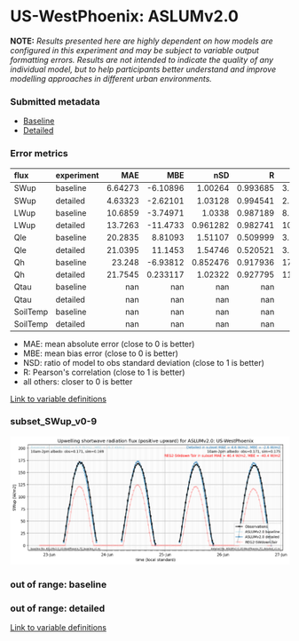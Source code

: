 # US-WestPhoenix: ASLUMv2.0

**NOTE:** *Results presented here are highly dependent on how models are configured in this experiment and may be subject to variable output formatting errors. Results are not intended to indicate the quality of any individual model, but to help participants better understand and improve modelling approaches in different urban environments.*

### Submitted metadata

- [Baseline](ASLUMv2.0_US-WestPhoenix_baseline_attrs.md)
- [Detailed](ASLUMv2.0_US-WestPhoenix_detailed_attrs.md)

### Error metrics

| flux     | experiment   |       MAE |        MBE |        nSD |          R |       5th |       95th |      RMSE |      cRMSE |       AMBE |        1-nSD |          1-R |   nSkewness |    nKurtosis |     Overlap |
|:---------|:-------------|----------:|-----------:|-----------:|-----------:|----------:|-----------:|----------:|-----------:|-----------:|-------------:|-------------:|------------:|-------------:|------------:|
| SWup     | baseline     |   6.64273 |  -6.10896  |   1.00264  |   0.993685 |   3.25301 |   3.16377  |   8.4137  |   0.112564 |   6.10896  |   0.00264367 |   0.0063151  |    0.914081 |   0.0115647  |   0.0844686 |
| SWup     | detailed     |   4.63323 |  -2.62101  |   1.03128  |   0.994541 |   2.98742 |   1.94063  |   6.26063 |   0.110621 |   2.62101  |   0.0312765  |   0.00545868 |    0.576899 |   0.00889272 |   0.0807212 |
| LWup     | baseline     |  10.6859  |  -3.74971  |   1.0338   |   0.987189 |   8.10406 |   0.633794 |  13.4628  |   0.166223 |   3.74971  |   0.0338027  |   0.0128107  |    0.108933 |   0.204732   |   0.070739  |
| LWup     | detailed     |  13.7263  | -11.4733   |   0.961282 |   0.982741 |  10.3831  |  23.3824   |  18.4794  |   0.186229 |  11.4733   |   0.0387181  |   0.0172593  |    0.302886 |   0.403617   |   0.0785799 |
| Qle      | baseline     |  20.2835  |   8.81093  |   1.51107  |   0.509999 |   3.83317 |  51.7451   |  36.9452  |   1.31986  |   8.81093  |   0.511067   |   0.490001   |    0.221778 |   0.116485   |   0.120904  |
| Qle      | detailed     |  21.0395  |  11.1453   |   1.54746  |   0.520521 |   3.83797 |  52.8193   |  37.9777  |   1.33554  |  11.1453   |   0.547465   |   0.479479   |    0.137074 |   0.0355156  |   0.130211  |
| Qh       | baseline     |  23.248   |  -6.93812  |   0.852476 |   0.917936 |  17.0826  |  18.2952   |  37.2597  |   0.402093 |   6.93812  |   0.147522   |   0.082064   |    0.222639 |   0.979884   |   0.300539  |
| Qh       | detailed     |  21.7545  |   0.233117 |   1.02322  |   0.927795 |  11.4585  |  25.8379   |  35.0619  |   0.385101 |   0.233117 |   0.0232206  |   0.0722054  |    0.186334 |   0.751357   |   0.222586  |
| Qtau     | baseline     | nan       | nan        | nan        | nan        | nan       | nan        | nan       | nan        | nan        | nan          | nan          |  nan        | nan          | nan         |
| Qtau     | detailed     | nan       | nan        | nan        | nan        | nan       | nan        | nan       | nan        | nan        | nan          | nan          |  nan        | nan          | nan         |
| SoilTemp | baseline     | nan       | nan        | nan        | nan        | nan       | nan        | nan       | nan        | nan        | nan          | nan          |  nan        | nan          | nan         |
| SoilTemp | detailed     | nan       | nan        | nan        | nan        | nan       | nan        | nan       | nan        | nan        | nan          | nan          |  nan        | nan          | nan         |

 - MAE: mean absolute error (close to 0 is better)
 - MBE: mean bias error (close to 0 is better)
 - NSD: ratio of model to obs standard deviation (close to 1 is better)
 - R: Pearson's correlation (close to 1 is better)
 - all others: closer to 0 is better

[Link to variable definitions](../modelattrs/variable_definitions.md)

### <a name="subset_swup_v0-9"></a>subset_SWup_v0-9
[![ASLUMv2.0_US-WestPhoenix_subset_SWup_v0-9.png](ASLUMv2.0_US-WestPhoenix_subset_SWup_v0-9.png)](ASLUMv2.0_US-WestPhoenix_subset_SWup_v0-9.png)

### out of range: baseline


### out of range: detailed



[Link to variable definitions](../modelattrs/variable_definitions.md)

